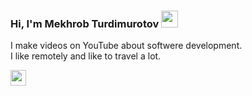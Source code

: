 ### Hi, I'm Mekhrob Turdimurotov <img src="https://media.giphy.com/media/hvRJCLFzcasrR4ia7z/giphy.gif" width="27px">

I make videos on YouTube about softwere development. <br />
I like remotely and like to travel a lot.

<a href="https://t.me/Mexrob_Ako">
  <img src="[![Uploading image.png…]()](https://www.google.com/url?sa=i&url=http%3A%2F%2Fwww.stickpng.com%2Fimg%2Ficons-logos-emojis%2Ftech-companies%2Ftelegram-logo&psig=AOvVaw0CLfhVS6M51V98QAyP3kin&ust=1685357215107000&source=images&cd=vfe&ved=0CBEQjRxqFwoTCMCC_4nsl_8CFQAAAAAdAAAAABAE)" width="25px">
</a>
